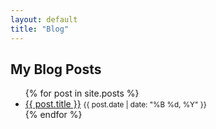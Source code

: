 ```yaml
---
layout: default
title: "Blog"
---
```


## My Blog Posts
<ul>
  {% for post in site.posts %}
    <li>
      <a href="{{ post.url }}">{{ post.title }}</a>
      <small>{{ post.date | date: "%B %d, %Y" }}</small>
    </li>
  {% endfor %}
</ul>

